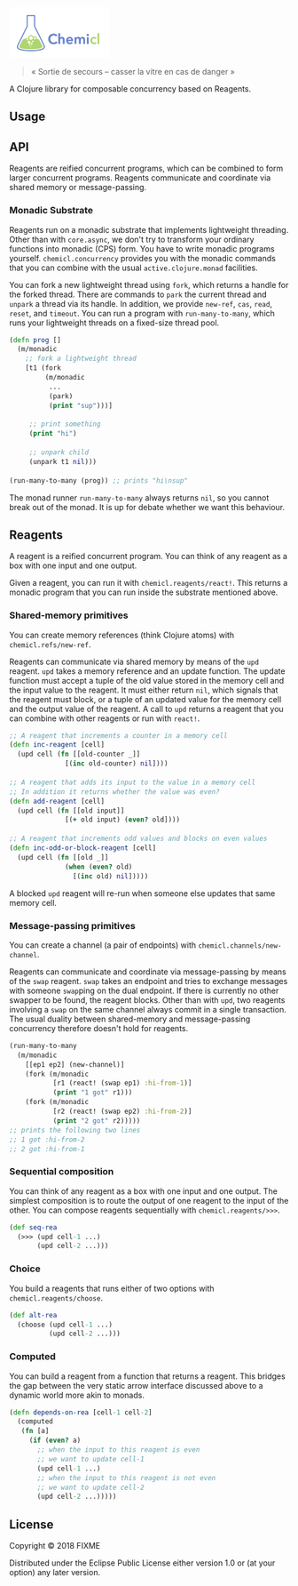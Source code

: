 <img src="https://raw.githubusercontent.com/active-group/chemicl/master/logo.png" width="180">

> « Sortie de secours – casser la vitre en cas de danger »

A Clojure library for composable concurrency based on Reagents.

## Usage

## API

Reagents are reified concurrent programs, which can be combined to form larger concurrent programs. Reagents communicate and coordinate via shared memory or message-passing.

### Monadic Substrate

Reagents run on a monadic substrate that implements lightweight threading. Other than with `core.async`, we don't try to transform your ordinary functions into monadic (CPS) form. You have to write monadic programs yourself. `chemicl.concurrency` provides you with the monadic commands that you can combine with the usual `active.clojure.monad` facilities.

You can fork a new lightweight thread using `fork`, which returns a handle for the forked thread. There are commands to `park` the current thread and `unpark` a thread via its handle. In addition, we provide `new-ref`, `cas`, `read`, `reset`, and `timeout`. You can run a program with `run-many-to-many`, which runs your lightweight threads on a fixed-size thread pool.

```clojure
(defn prog []
  (m/monadic
    ;; fork a lightweight thread
    [t1 (fork
         (m/monadic
          ...
          (park)
          (print "sup")))]

     ;; print something
     (print "hi")

     ;; unpark child
     (unpark t1 nil)))

(run-many-to-many (prog)) ;; prints "hi\nsup"
```

The monad runner `run-many-to-many` always returns `nil`, so you cannot break out of the monad. It is up for debate whether we want this behaviour.

## Reagents

A reagent is a reified concurrent program. You can think of any reagent as a box with one input and one output.

Given a reagent, you can run it with `chemicl.reagents/react!`. This returns a monadic program that you can run inside the substrate mentioned above.

### Shared-memory primitives

You can create memory references (think Clojure atoms) with `chemicl.refs/new-ref`.

Reagents can communicate via shared memory by means of the `upd` reagent. `upd` takes a memory reference and an update function. The update function must accept a tuple of the old value stored in the memory cell and the input value to the reagent. It must either return `nil`, which signals that the reagent must block, or a tuple of an updated value for the memory cell and the output value of the reagent. A call to `upd` returns a reagent that you can combine with other reagents or run with `react!`.

```clojure
;; A reagent that increments a counter in a memory cell
(defn inc-reagent [cell]
  (upd cell (fn [[old-counter _]]
              [(inc old-counter) nil])))

;; A reagent that adds its input to the value in a memory cell
;; In addition it returns whether the value was even?
(defn add-reagent [cell]
  (upd cell (fn [[old input]]
              [(+ old input) (even? old])))

;; A reagent that increments odd values and blocks on even values
(defn inc-odd-or-block-reagent [cell]
  (upd cell (fn [[old _]]
              (when (even? old)
                [(inc old) nil]))))
```

A blocked `upd` reagent will re-run when someone else updates that same memory cell.


### Message-passing primitives

You can create a channel (a pair of endpoints) with `chemicl.channels/new-channel`.

Reagents can communicate and coordinate via message-passing by means of the `swap` reagent. `swap` takes an endpoint and tries to exchange messages with someone `swap`ping on the dual endpoint. If there is currently no other swapper to be found, the reagent blocks. Other than with `upd`, two reagents involving a `swap` on the same channel always commit in a single transaction. The usual duality between shared-memory and message-passing concurrency therefore doesn't hold for reagents.

```clojure
(run-many-to-many
  (m/monadic
    [[ep1 ep2] (new-channel)]
    (fork (m/monadic
           [r1 (react! (swap ep1) :hi-from-1)]
           (print "1 got" r1)))
    (fork (m/monadic
           [r2 (react! (swap ep2) :hi-from-2)]
           (print "2 got" r2)))))
;; prints the following two lines
;; 1 got :hi-from-2
;; 2 got :hi-from-1
```


### Sequential composition

You can think of any reagent as a box with one input and one output. The simplest composition is to route the output of one reagent to the input of the other. You can compose reagents sequentially with `chemicl.reagents/>>>`.

```clojure
(def seq-rea
  (>>> (upd cell-1 ...)
       (upd cell-2 ...)))
```

### Choice

You build a reagents that runs either of two options with `chemicl.reagents/choose`.

```clojure
(def alt-rea
  (choose (upd cell-1 ...)
          (upd cell-2 ...)))
```

### Computed

You can build a reagent from a function that returns a reagent. This bridges the gap between the very static arrow interface discussed above to a dynamic world more akin to monads.

```clojure
(defn depends-on-rea [cell-1 cell-2]
  (computed
   (fn [a]
     (if (even? a)
       ;; when the input to this reagent is even
       ;; we want to update cell-1
       (upd cell-1 ...)
       ;; when the input to this reagent is not even
       ;; we want to update cell-2
       (upd cell-2 ...)))))
```

## License

Copyright © 2018 FIXME

Distributed under the Eclipse Public License either version 1.0 or (at
your option) any later version.
